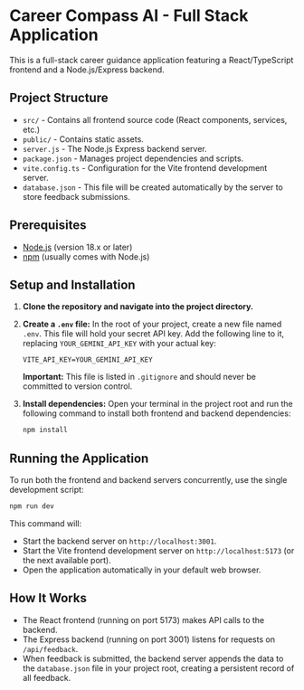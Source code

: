 # Career Compass AI - Full Stack Application

This is a full-stack career guidance application featuring a React/TypeScript frontend and a Node.js/Express backend.

## Project Structure

- `src/` - Contains all frontend source code (React components, services, etc.)
- `public/` - Contains static assets.
- `server.js` - The Node.js Express backend server.
- `package.json` - Manages project dependencies and scripts.
- `vite.config.ts` - Configuration for the Vite frontend development server.
- `database.json` - This file will be created automatically by the server to store feedback submissions.

## Prerequisites

- [Node.js](https://nodejs.org/) (version 18.x or later)
- [npm](https://www.npmjs.com/) (usually comes with Node.js)

## Setup and Installation

1.  **Clone the repository and navigate into the project directory.**

2.  **Create a `.env` file:**
    In the root of your project, create a new file named `.env`. This file will hold your secret API key. Add the following line to it, replacing `YOUR_GEMINI_API_KEY` with your actual key:
    ```
    VITE_API_KEY=YOUR_GEMINI_API_KEY
    ```
    **Important:** This file is listed in `.gitignore` and should never be committed to version control.

3.  **Install dependencies:**
    Open your terminal in the project root and run the following command to install both frontend and backend dependencies:
    ```bash
    npm install
    ```

## Running the Application

To run both the frontend and backend servers concurrently, use the single development script:

```bash
npm run dev
```

This command will:
- Start the backend server on `http://localhost:3001`.
- Start the Vite frontend development server on `http://localhost:5173` (or the next available port).
- Open the application automatically in your default web browser.

## How It Works

- The React frontend (running on port 5173) makes API calls to the backend.
- The Express backend (running on port 3001) listens for requests on `/api/feedback`.
- When feedback is submitted, the backend server appends the data to the `database.json` file in your project root, creating a persistent record of all feedback.
